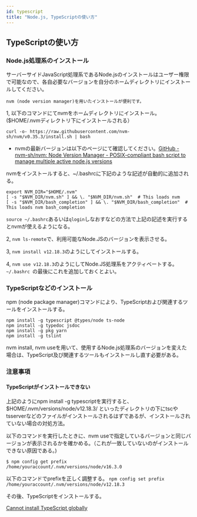 ```yaml
---
id: typescript
title: "Node.js, TypeScriptの使い方"
---
```


## TypeScriptの使い方

### Node.js処理系のインストール
サーバーサイドJavaScript処理系であるNode.jsのインストールはユーザー権限で可能なので、各自必要なバージョンを自分のホームディレクトリにインストールしてください。

` nvm (node version manager)を用いたインストールが便利です。 `

1, 以下のコマンドにてnvmをホームディレクトリにインストール。($HOME/.nvmディレクトリ下にインストールされる）

` curl -o- https://raw.githubusercontent.com/nvm-sh/nvm/v0.35.3/install.sh | bash `

- nvmの最新バージョンは以下のページにて確認してください。[GitHub - nvm-sh/nvm: Node Version Manager - POSIX-compliant bash script to manage multiple active node.js versions](https://github.com/nvm-sh/nvm)

nvmをインストールすると、~/.bashrcに下記のような記述が自動的に追加される。

```
export NVM_DIR="$HOME/.nvm"
[ -s "$NVM_DIR/nvm.sh" ] && \. "$NVM_DIR/nvm.sh"  # This loads nvm
[ -s "$NVM_DIR/bash_completion" ] && \. "$NVM_DIR/bash_completion"  # This loads nvm bash_completion
```

` source ~/.bashrc `あるいは` qlogin `しなおすなどの方法で上記の記述を実行するとnvmが使えるようになる。

2, ` nvm ls-remote `で、利用可能なNode.JSのバージョンを表示させる。 

3, ` nvm install v12.18.3 `のようにしてインストールする。 

4, ` nvm use v12.18.3 `のようにしてNode.JS処理系をアクティベートする。`~/.bashrc `の最後にこれを追加しておくとよい。


### TypeScriptなどのインストール
npm (node package manager)コマンドにより、TypeScriptおよび関連するツールをインストールする。

```
npm install -g typescript @types/node ts-node
npm install -g typedoc jsdoc 
npm install -g pkg yarn
npm install -g tslint
```

nvm install, nvm useを用いて、使用するNode.js処理系のバージョンを変えた場合は、TypeScript及び関連するツールもインストールし直す必要がある。


### 注意事項

#### TypeScriptがインストールできない

上記のようにnpm install -g typescriptを実行すると、$HOME/.nvm/versions/node/v12.18.3/ といったディレクトリの下にtscやtsserverなどのファイルがインストールされるはずであるが、インストールされていない場合の対処方法。


以下のコマンドを実行したときに、nvm useで指定しているバージョンと同じバージョンが表示されるかを確かめる。（これが一致していないのがインストールできない原因である。)

```
$ npm config get prefix 
/home/youraccount/.nvm/versions/node/v16.3.0
```

以下のコマンドでprefixを正しく調整する。 
` npm config set prefix /home/youraccount/.nvm/versions/node/v12.18.3 `
      
その後、TypeScriptをインストールする。

[Cannot install TypeScript globally](https://stackoverflow.com/questions/48518601/cannot-install-typescript-globally)


	
	 
